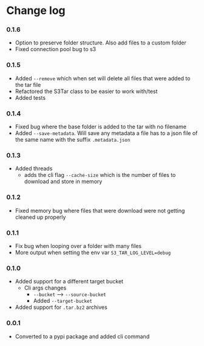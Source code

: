 # Change log


### 0.1.6
- Option to preserve folder structure. Also add files to a custom folder 
- Fixed connection pool bug to s3


### 0.1.5
- Added `--remove` which when set will delete all files that were added to the tar file
- Refactored the S3Tar class to be easier to work with/test
- Added tests


### 0.1.4
- Fixed bug where the base folder is added to the tar with no filename
- Added `--save-metadata`. Will save any metadata a file has to a json file of the same name with the suffix `.metadata.json`


### 0.1.3
- Added threads
    - adds the cli flag `--cache-size` which is the number of files to download and store in memory


### 0.1.2
- Fixed memory bug where files that were download were not getting cleaned up properly


### 0.1.1
- Fix bug when looping over a folder with many files
- More output when setting the env var `S3_TAR_LOG_LEVEL=debug`


### 0.1.0
- Added support for a different target bucket
    - Cli args changes
        - `--bucket` --> `--source-bucket`
        - Added `--target-bucket`
- Added support for `.tar.bz2` archives


### 0.0.1
- Converted to a pypi package and added cli command

